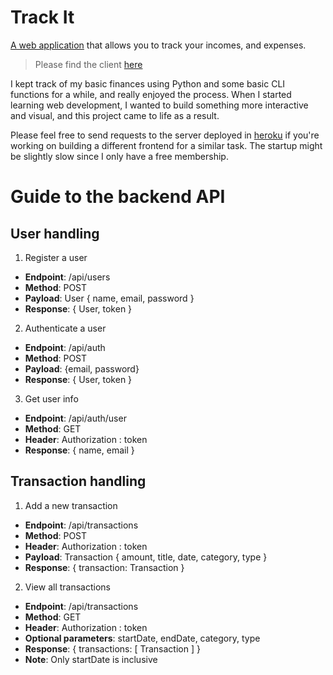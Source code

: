 

# Track It
[A web application](https://fin-track.netlify.app/) that allows you to track your incomes, and expenses.

> Please find the client [here](https://github.com/Schapagain/fin-track-client)

I kept track of my basic finances using Python and some basic CLI functions for a while, and really enjoyed the process.
When I started learning web development, I wanted to build something more interactive and visual, and this project came to life as a result.

Please feel free to send requests to the server deployed in [heroku](https://my-ftrack-app.herokuapp.com/) if you're working on building a different frontend for a similar task. The startup might be slightly slow since I only have a free membership.


# Guide to the backend API

## User handling
1. Register a user

  * **Endpoint**: /api/users
  * **Method**: POST
  * **Payload**: User { name, email, password }
  * **Response**: { User, token } 

2. Authenticate a user

  * **Endpoint**: /api/auth
  * **Method**: POST
  * **Payload**: {email, password}
  * **Response**: { User, token } 

3. Get user info
  * **Endpoint**: /api/auth/user
  * **Method**: GET
  * **Header**: Authorization : token
  * **Response**: { name, email } 
## Transaction handling

1. Add a new transaction

  * **Endpoint**: /api/transactions
  * **Method**: POST
  * **Header**: Authorization : token
  * **Payload**: Transaction { amount, title, date, category, type }
  * **Response**: { transaction: Transaction } 

2. View all transactions

  * **Endpoint**: /api/transactions
  * **Method**: GET
  * **Header**: Authorization : token
  * **Optional parameters**: startDate, endDate, category, type
  * **Response**: { transactions: [ Transaction ] } 
  * **Note**: Only startDate is inclusive
